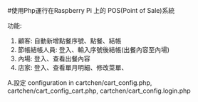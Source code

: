 #使用Php運行在Raspberry Pi 上的 POS(Point of Sale)系統

功能:

1. 顧客: 自動新增點餐序號、點餐、結帳
2. 節帳結帳人員: 登入、輸入序號後結帳(出餐內容至內場)
3. 內場: 登入、查看出餐內容
4. 店家: 登入、查看單月明細、修改菜單、

A.設定 configuration in cartchen/cart_config.php, cartchen/cart_config_cart.php, cartchen/cart_config.login.php


